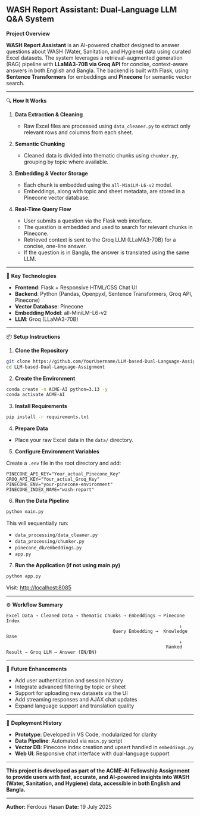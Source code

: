 ## WASH Report Assistant: Dual-Language LLM Q&A System ##

**Project Overview**

**WASH Report Assistant** is an AI-powered chatbot designed to answer questions about WASH (Water, Sanitation, and Hygiene) data using curated Excel datasets. The system leverages a retrieval-augmented generation (RAG) pipeline with **LLaMA3-70B via Groq API** for concise, context-aware answers in both English and Bangla. The backend is built with Flask, using **Sentence Transformers** for embeddings and **Pinecone** for semantic vector search.

---

🔍 **How It Works**

1. **Data Extraction & Cleaning**
   * Raw Excel files are processed using `data_cleaner.py` to extract only relevant rows and columns from each sheet.

2. **Semantic Chunking**
   * Cleaned data is divided into thematic chunks using `chunker.py`, grouping by topic where available.

3. **Embedding & Vector Storage**
   * Each chunk is embedded using the `all-MiniLM-L6-v2` model.
   * Embeddings, along with topic and sheet metadata, are stored in a Pinecone vector database.

4. **Real-Time Query Flow**
   * User submits a question via the Flask web interface.
   * The question is embedded and used to search for relevant chunks in Pinecone.
   * Retrieved context is sent to the Groq LLM (LLaMA3-70B) for a concise, one-line answer.
   * If the question is in Bangla, the answer is translated using the same LLM.

---

🔧 **Key Technologies**

* **Frontend**: Flask + Responsive HTML/CSS Chat UI
* **Backend**: Python (Pandas, Openpyxl, Sentence Transformers, Groq API, Pinecone)
* **Vector Database**: Pinecone
* **Embedding Model**: all-MiniLM-L6-v2
* **LLM**: Groq (LLaMA3-70B)

---

📦 **Setup Instructions**

1. **Clone the Repository**

```bash
git clone https://github.com/YourUsername/LLM-based-Dual-Language-Assignment
cd LLM-based-Dual-Language-Assignment
```

2. **Create the Environment**

```bash
conda create -n ACME-AI python=3.13 -y
conda activate ACME-AI
```

3. **Install Requirements**

```bash
pip install -r requirements.txt
```

4. **Prepare Data**

- Place your raw Excel data in the `data/` directory.

5. **Configure Environment Variables**

Create a `.env` file in the root directory and add:

```env
PINECONE_API_KEY="Your_actual_Pinecone_Key"
GROQ_API_KEY="Your_actual_Groq_Key"
PINECONE_ENV="your-pinecone-environment"
PINECONE_INDEX_NAME="wash-report"
```

6. **Run the Data Pipeline**

```bash
python main.py
```
This will sequentially run:
- `data_processing/data_cleaner.py`
- `data_processing/chunker.py`
- `pinecone_db/embeddings.py`
- `app.py`

7. **Run the Application (if not using main.py)**

```bash
python app.py
```

Visit: [http://localhost:8085](http://localhost:8085)

---

⚙️ **Workflow Summary**

```
Excel Data → Cleaned Data → Thematic Chunks → Embeddings → Pinecone Index
                                                                 ↓
                                        Query Embedding →  Knowledge Base
                                                                 ↓
                                                            Ranked Result → Groq LLM → Answer (EN/BN)
```

---

🌟 **Future Enhancements**

* Add user authentication and session history
* Integrate advanced filtering by topic or sheet
* Support for uploading new datasets via the UI
* Add streaming responses and AJAX chat updates
* Expand language support and translation quality

---

🧪 **Deployment History**

* **Prototype**: Developed in VS Code, modularized for clarity
* **Data Pipeline**: Automated via `main.py` script
* **Vector DB**: Pinecone index creation and upsert handled in `embeddings.py`
* **Web UI**: Responsive chat interface with dual-language support

---

**This project is developed as part of the ACME-AI Fellowship Assignment to provide users with fast, accurate, and AI-powered insights into WASH (Water, Sanitation, and Hygiene) data, accessible in both English and Bangla.**

---

**Author:** Ferdous Hasan 
**Date:** 19 July 2025